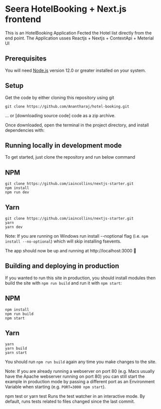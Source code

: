 # Seera HotelBooking + Next.js frontend

This is an HotelBooking Application Fected the Hotel list directly from the end point. The Application usses Reactjs + Nextjs + ContextApi + Meterial UI

## Prerequisites

You will need [Node.js](https://nodejs.org) version 12.0 or greater installed on your system.

## Setup

Get the code by either cloning this repository using git

```
git clone https://github.com/Anantharaj/hotel-booking.git
```

... or [downloading source code] code as a zip archive.

Once downloaded, open the terminal in the project directory, and install dependencies with:

## Running locally in development mode

To get started, just clone the repository and run below command

## NPM

    git clone https://github.com/iaincollins/nextjs-starter.git
    npm install
    npm run dev

## Yarn

    git clone https://github.com/iaincollins/nextjs-starter.git
    yarn
    yarn dev

Note: If you are running on Windows run install --noptional flag (i.e. `npm install --no-optional`) which will skip installing fsevents.

The app should now be up and running at http://localhost:3000 🚀

## Building and deploying in production

If you wanted to run this site in production, you should install modules then build the site with `npm run build` and run it with `npm start`:

## NPM

    npm install
    npm run build
    npm start

## Yarn

    yarn
    yarn build
    yarn start

You should run `npm run build` again any time you make changes to the site.

Note: If you are already running a webserver on port 80 (e.g. Macs usually have the Apache webserver running on port 80) you can still start the example in production mode by passing a different port as an Environment Variable when starting (e.g. `PORT=3000 npm start`).

npm test or yarn test
Runs the test watcher in an interactive mode.
By default, runs tests related to files changed since the last commit.
